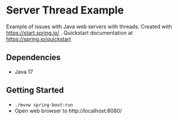 # Server Thread Example

Example of issues with Java web servers with threads. Created with https://start.spring.io/ . Quickstart documentation at https://spring.io/quickstart


## Dependencies

* Java 17

## Getting Started

* `./mvnw spring-boot:run`
* Open web browser to http://localhost:8080/
